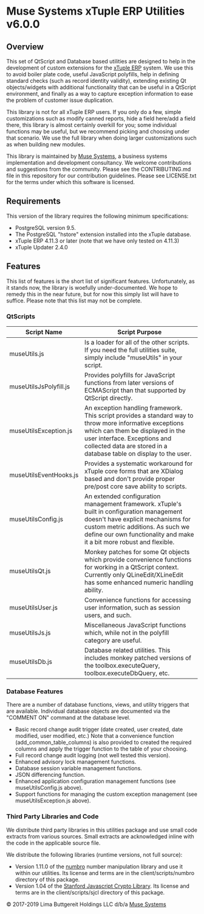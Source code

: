 # Muse Systems xTuple ERP Utilities v6.0.0

## Overview

This set of QtScript and Database based utilities are designed to help in the development of custom extensions for the <a href="https://xtuple.com" target="_blank">xTuple ERP</a> system. We use this to avoid boiler plate code, useful JavaScript polyfills, help in defining standard checks (such as record identity validity), extending existing Qt objects/widgets with additional functionality that can be useful in a QtScript environment, and finally as a way to capture exception information to ease the problem of customer issue duplication.

This library is not for all xTuple ERP users. If you only do a few, simple customizations such as modify canned reports, hide a field here/add a field there, this library is almost certainly overkill for you; some individual functions may be useful, but we recommend picking and choosing under that scenario. We use the full library when doing larger customizations such as when building new modules.

This library is maintained by <a href="https://muse.systems" target="_blank">Muse Systems</a>, a business systems implementation and development consultancy. We welcome contributions and suggestions from the community. Please see the CONTRIBUTING.md file in this repository for our contribution guidelines. Please see LICENSE.txt for the terms under which this software is licensed.

## Requirements

This version of the library requires the following minimum specifications:

-   PostgreSQL version 9.5.
-   The PostgreSQL "hstore" extension installed into the xTuple database.
-   xTuple ERP 4.11.3 or later (note that we have only tested on 4.11.3)
-   xTuple Updater 2.4.0

## Features

This list of features is the short list of significant features. Unfortunately, as it stands now, the library is woefully under-documented. We hope to remedy this in the near future, but for now this simply list will have to suffice. Please note that this list may not be complete.

### QtScripts

| Script Name            | Script Purpose                                                                                                                                                                                                                                    |
| ---------------------- | ------------------------------------------------------------------------------------------------------------------------------------------------------------------------------------------------------------------------------------------------- |
| museUtils.js           | Is a loader for all of the other scripts. If you need the full utilities suite, simply include "museUtils" in your script.                                                                                                                        |
| museUtilsJsPolyfill.js | Provides polyfills for JavaScript functions from later versions of ECMAScript than that supported by QtScript directly.                                                                                                                           |
| museUtilsException.js  | An exception handling framework. This script provides a standard way to throw more informative exceptions which can them be displayed in the user interface. Exceptions and collected data are stored in a database table on display to the user. |
| museUtilsEventHooks.js | Provides a systematic workaround for xTuple core forms that are XDialog based and don't provide proper pre/post core save ability to scripts.                                                                                                     |
| museUtilsConfig.js     | An extended configuration management framework. xTuple's built in configuration management doesn't have explicit mechanisms for custom metric additions. As such we define our own functionality and make it a bit more robust and flexible.      |
| museUtilsQt.js         | Monkey patches for some Qt objects which provide convenience functions for working in a QtScript context. Currently only QLineEdit/XLineEdit has some enhanced numeric handling ability.                                                          |
| museUtilsUser.js       | Convenience functions for accessing user information, such as session users, and such.                                                                                                                                                            |
| museUtilsJs.js         | Miscellaneous JavaScript functions which, while not in the polyfill category are useful.                                                                                                                                                          |
| museUtilsDb.js         | Database related utilities. This includes monkey patched versions of the toolbox.executeQuery, toolbox.executeDbQuery, etc.                                                                                                                       |

### Database Features

There are a number of database functions, views, and utility triggers that are available. Individual database objects are documented via the "COMMENT ON" command at the database level.

-   Basic record change audit trigger (date created, user created, date modified, user modified, etc.) Note that a convenience function (add_common_table_columns) is also provided to created the required columns and apply the trigger function to the table of your choosing.
-   Full record change audit logging (not well tested this version).
-   Enhanced advisory lock management functions.
-   Database session variable management functions.
-   JSON differencing function.
-   Enhanced application configuration management functions (see museUtilsConfig.js above).
-   Support functions for managing the custom exception management (see museUtilsException.js above).

### Third Party Libraries and Code

We distribute third party libraries in this utilities package and use small code extracts from various sources. Small extracts are acknowledged inline with the code in the applicable source file.

We distribute the following libraries (runtime versions, not full source):

-   Version 1.11.0 of the <a href="http://numbrojs.com/" target="_blank">numbro</a> number manipulation library and use it within our utilities. Its license and terms are in the client/scripts/numbro directory of this package.
-   Version 1.04 of the <a href="https://bitwiseshiftleft.github.io/sjcl/" target="_blank">Stanford Javascript Crypto Library</a>. Its license and terms are in the client/scripts/sjcl directory of this package.

&copy; 2017-2019 Lima Buttgereit Holdings LLC d/b/a <a href="https://muse.systems" target="_blank">Muse Systems</a>
